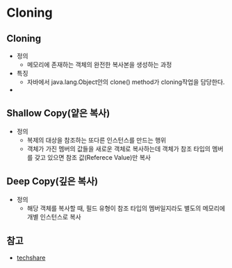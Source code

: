 # Cloning
## Cloning
 - 정의
 	 - 메모리에 존재하는 객체의 완전한 복사본을 생성하는 과정
 - 특징	
 	 - 자바에서 java.lang.Object안의 clone() method가 cloning작업을 담당한다.
 - 

## Shallow Copy(얕은 복사)
 - 정의
 	 - 복제의 대상을 참조하는 또다른 인스턴스를 만드는 행위
 	 - 객체가 가진 멤버의 값들을 새로운 객체로 복사하는데 객체가 참조 타입의 멤버를 갖고 있으면 참조 값(Referece Value)만 복사

## Deep Copy(깊은 복사)
 - 정의
 	 - 해당 객체를 복사할 때, 필드 유형이 참조 타입의 멤버일지라도 별도의 메모리에 개별 인스턴스로 복사

## 참고
 - [techshare](http://sysnet.pe.kr/221026178373 "Shallow Copy와 Deep Copy")

